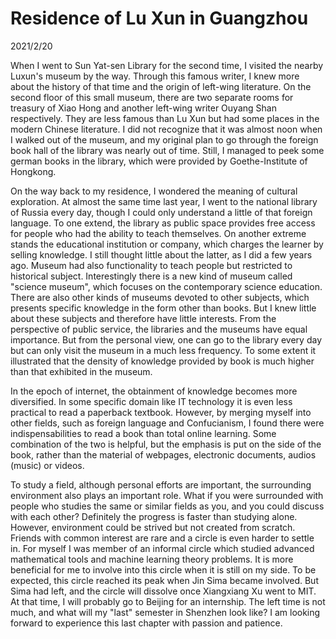 # Residence of Lu Xun in Guangzhou
2021/2/20

When I went to Sun Yat-sen Library for the second time, I visited the nearby
Luxun's museum by the way. Through this famous writer, I knew more about the
history of that time and the origin of left-wing literature. On the second floor
of this small museum, there are two separate rooms for treasury of Xiao Hong and another left-wing
writer Ouyang Shan respectively. They are less famous than Lu Xun but had some places in the
modern Chinese literature. I did not recognize that it was almost noon when I walked out of
the museum, and my original plan to go through the foreign book hall of the library was nearly
out of time. Still, I managed to peek some german books in the library, which were provided
by Goethe-Institute of Hongkong.

On the way back to my residence, I wondered the meaning of
cultural exploration. At almost the same time last year, I went to the national library of Russia
every day, though I could only understand a little of that foreign language. To one extend,
the library as public space provides free access for people who had the ability to teach themselves.
On another extreme stands the educational institution or company, which charges the learner by selling
knowledge. I still thought little about the latter, as I did a few years ago. Museum had also
functionality to teach people but restricted to historical subject. Interestingly there is a new
kind of museum called "science museum", which focuses on the contemporary science education.
There are also other kinds of museums devoted to other subjects, which presents specific
knowledge in the form other than books. But I knew little about these subjects and therefore have
little interests. From the perspective of public service, the libraries and the museums
have equal importance. But from the personal view, one can go to the library every day but
can only visit the museum in a much less frequency. To some extent it illustrated that the density
of knowledge provided by book is much higher than that exhibited in the museum.

In the epoch of internet, the obtainment of knowledge becomes more diversified.
In some specific domain like IT technology it is even less practical to read a paperback textbook.
However, by merging myself into other fields, such as foreign language
and Confucianism,
I found there were indispensabilities to read a book
than total online learning. Some combination of the two is helpful, but the emphasis is put
on the side of the book, rather than the material of webpages, electronic documents, audios (music)
or videos.

To study a field, although personal efforts are important, the surrounding environment also
plays an important role. What if you were surrounded with people who studies the same
or similar fields as you, and you could discuss with each other? Definitely the progress
is faster than studying alone. However, environment could be strived but not created from scratch.
Friends with common interest are rare and a circle is even harder to settle in. For myself I
was member of an informal circle which studied advanced mathematical tools and machine learning theory problems. It is more beneficial for me to involve into this circle when it is still on my side.
To be expected, this circle reached its peak when Jin Sima became involved. But Sima had left, and the circle will dissolve once Xiangxiang Xu went to MIT. At that time, I will probably go to Beijing for
an internship. The left time is not much, and what will my "last" semester in Shenzhen look like?
I am looking forward to experience this last chapter with passion and patience.